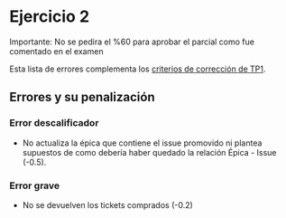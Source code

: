 # Ejercicio 2

Importante: No se pedira el %60 para aprobar el parcial como fue comentado en el examen

Esta lista de errores complementa los [criterios de 
corrección de TP1][tp1_criterios].

## Errores y su penalización

### Error descalificador

- No actualiza la épica que contiene el issue promovido ni plantea supuestos 
  de como debería haber quedado la relación Épica - Issue (-0.5).

### Error grave

- No se devuelven los tickets comprados (-0.2)

[tp1_criterios]: https://docs.google.com/document/u/2/d/1p_Plu5EoiF6AaQ8pUBvSRIhrU61RF5g7ggu9Hijya_4/edit?usp=drive_web&ouid=100137667703651648441
